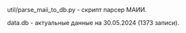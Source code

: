util/parse_maii_to_db.py - скрипт парсер МАИИ.

data.db - актуальные данные на 30.05.2024 (1373 записи).
